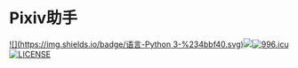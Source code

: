 # Pixiv助手

[![](https://img.shields.io/badge/语言-Python 3-%234bbf40.svg)](https://python.org)[![](https://img.shields.io/badge/作者-郝思儒-%2340bfbf.svg)](https://h-sr.tk)[![996.icu](https://img.shields.io/badge/链接-996.icu-red.svg)](https://996.icu)[![LICENSE](https://img.shields.io/badge/协议-Anti%20996-blue.svg)](https://github.com/996icu/996.ICU/blob/master/LICENSE_CN)



